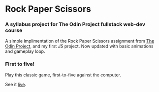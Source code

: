 # Rock Paper Scissors
### A syllabus project for The Odin Project fullstack web-dev course

A simple implimentation of the Rock Paper Scissors assignment from [The Odin Project](https://www.theodinproject.com/paths/foundations/courses/foundations/lessons/rock-paper-scissors), and my first *JS* project. Now updated with basic animations and gameplay loop.

### First to five!

Play this classic game, first-to-five against the computer.

See it [live](https://acksil-droid.github.io/rock-paper-scissors/).
